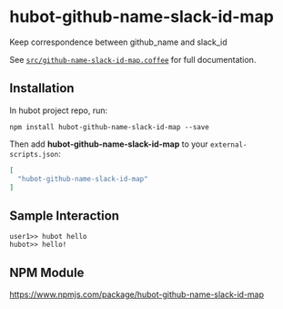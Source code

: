 # hubot-github-name-slack-id-map

Keep correspondence between github_name and slack_id

See [`src/github-name-slack-id-map.coffee`](src/github-name-slack-id-map.coffee) for full documentation.

## Installation

In hubot project repo, run:

`npm install hubot-github-name-slack-id-map --save`

Then add **hubot-github-name-slack-id-map** to your `external-scripts.json`:

```json
[
  "hubot-github-name-slack-id-map"
]
```

## Sample Interaction

```
user1>> hubot hello
hubot>> hello!
```

## NPM Module

https://www.npmjs.com/package/hubot-github-name-slack-id-map
